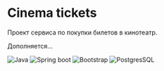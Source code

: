 # Cinema tickets

Проект сервиса по покупки билетов в кинотеатр.

Дополняется...

<img src="https://img.shields.io/badge/Java-ED8B00?style=for-the-badge&logo=java&logoColor=white" alt="Java"/>
<img src="https://img.shields.io/badge/Spring_Boot-F2F4F9?style=for-the-badge&logo=spring-boot" alt="Spring boot"/>
<img src="https://img.shields.io/badge/Bootstrap-563D7C?style=for-the-badge&logo=bootstrap&logoColor=white" alt="Bootstrap"/>
<img src="https://img.shields.io/badge/PostgreSQL-316192?style=for-the-badge&logo=postgresql&logoColor=white" alt="PostgresSQL"/>